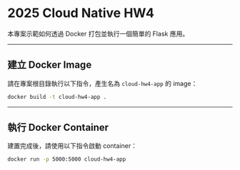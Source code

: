 # 2025 Cloud Native HW4

本專案示範如何透過 Docker 打包並執行一個簡單的 Flask 應用。

---

## 建立 Docker Image

請在專案根目錄執行以下指令，產生名為 `cloud-hw4-app` 的 image：

```bash
docker build -t cloud-hw4-app .
```
---

## 執行 Docker Container

建置完成後，請使用以下指令啟動 container：

```bash
docker run -p 5000:5000 cloud-hw4-app
```